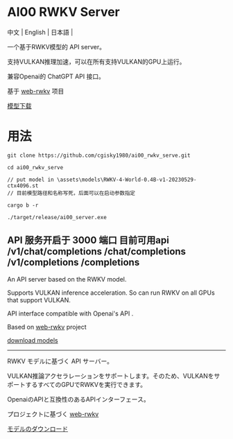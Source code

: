# AI00 RWKV Server
中文  |  English  |  日本語 | 



一个基于RWKV模型的 API server。

支持VULKAN推理加速，可以在所有支持VULKAN的GPU上运行。

兼容Openai的 ChatGPT API 接口。

基于 [web-rwkv](https://github.com/cryscan/web-rwkv) 项目

[模型下载](https://huggingface.co/cgisky/RWKV-safetensors-fp16)


# 用法
```
git clone https://github.com/cgisky1980/ai00_rwkv_serve.git

cd ai00_rwkv_serve

// put model in \assets\models\RWKV-4-World-0.4B-v1-20230529-ctx4096.st
// 目前模型路径和名称写死，后面可以在启动参数指定

cargo b -r

./target/release/ai00_server.exe

```
API 服务开启于 3000 端口
目前可用api
/v1/chat/completions
/chat/completions
/v1/completions
/completions
------

An API server based on the RWKV model.

Supports VULKAN inference acceleration. So can run RWKV on all GPUs that support VULKAN.

API interface compatible with Openai's API .

Based on  [web-rwkv](https://github.com/cryscan/web-rwkv)  project

[download models](https://huggingface.co/cgisky/RWKV-safetensors-fp16)

------

RWKV モデルに基づく API サーバー。

VULKAN推論アクセラレーションをサポートします。そのため、VULKANをサポートするすべてのGPUでRWKVを実行できます。

OpenaiのAPIと互換性のあるAPIインターフェース。

プロジェクトに基づく [web-rwkv](https://github.com/cryscan/web-rwkv) 

[モデルのダウンロード](https://huggingface.co/cgisky/RWKV-safetensors-fp16)

